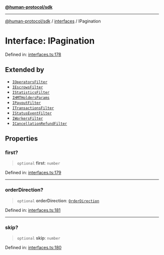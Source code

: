 [**@human-protocol/sdk**](../../README.md)

***

[@human-protocol/sdk](../../modules.md) / [interfaces](../README.md) / IPagination

# Interface: IPagination

Defined in: [interfaces.ts:178](https://github.com/humanprotocol/human-protocol/blob/4856a3f52f40cebc5467b639c48c93c09d17622b/packages/sdk/typescript/human-protocol-sdk/src/interfaces.ts#L178)

## Extended by

- [`IOperatorsFilter`](IOperatorsFilter.md)
- [`IEscrowsFilter`](IEscrowsFilter.md)
- [`IStatisticsFilter`](IStatisticsFilter.md)
- [`IHMTHoldersParams`](IHMTHoldersParams.md)
- [`IPayoutFilter`](IPayoutFilter.md)
- [`ITransactionsFilter`](ITransactionsFilter.md)
- [`IStatusEventFilter`](IStatusEventFilter.md)
- [`IWorkersFilter`](IWorkersFilter.md)
- [`ICancellationRefundFilter`](ICancellationRefundFilter.md)

## Properties

### first?

> `optional` **first**: `number`

Defined in: [interfaces.ts:179](https://github.com/humanprotocol/human-protocol/blob/4856a3f52f40cebc5467b639c48c93c09d17622b/packages/sdk/typescript/human-protocol-sdk/src/interfaces.ts#L179)

***

### orderDirection?

> `optional` **orderDirection**: [`OrderDirection`](../../enums/enumerations/OrderDirection.md)

Defined in: [interfaces.ts:181](https://github.com/humanprotocol/human-protocol/blob/4856a3f52f40cebc5467b639c48c93c09d17622b/packages/sdk/typescript/human-protocol-sdk/src/interfaces.ts#L181)

***

### skip?

> `optional` **skip**: `number`

Defined in: [interfaces.ts:180](https://github.com/humanprotocol/human-protocol/blob/4856a3f52f40cebc5467b639c48c93c09d17622b/packages/sdk/typescript/human-protocol-sdk/src/interfaces.ts#L180)
